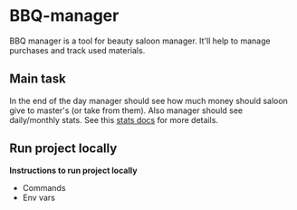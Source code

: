 # BBQ-manager

BBQ manager is a tool for beauty saloon manager. It'll help to manage purchases and track used materials.

## Main task

In the end of the day manager should see how much money should saloon give to master's (or take from them). Also manager should see daily/monthly stats. See this [stats docs](./docs/stats.md) for more details.

## Run project locally

**Instructions to run project locally**

* Commands
* Env vars
